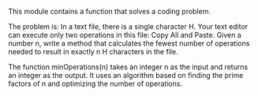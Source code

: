 This module contains a function that solves a coding problem.

The problem is: In a text file, there is a single character H. Your text editor can execute only two operations in this file: Copy All and Paste. Given a number n, write a method that calculates the fewest number of operations needed to result in exactly n H characters in the file.

The function minOperations(n) takes an integer n as the input and returns an integer as the output. It uses an algorithm based on finding the prime factors of n and optimizing the number of operations.
